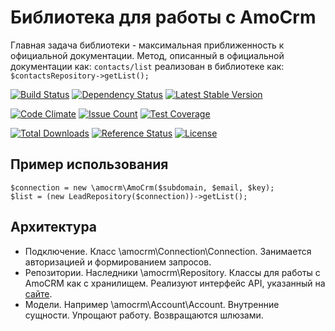 Библиотека для работы с AmoCrm
==============================
Главная задача библиотеки - максимальная приближенность к официальной документации.
Метод, описанный в официальной документации как:
`contacts/list`
реализован в библиотеке как:
`$contactsRepository->getList();`

[![Build Status](https://travis-ci.org/antonmarin/amocrm.svg?branch=master)](https://travis-ci.org/antonmarin/amocrm)
[![Dependency Status](https://www.versioneye.com/php/antonmarin:amocrm/dev-master/badge)](https://www.versioneye.com/php/antonmarin:amocrm/dev-master)
[![Latest Stable Version](https://poser.pugx.org/antonmarin/amocrm/v/stable)](https://packagist.org/packages/antonmarin/amocrm)

[![Code Climate](https://codeclimate.com/github/antonmarin/amocrm/badges/gpa.svg)](https://codeclimate.com/github/antonmarin/amocrm)
[![Issue Count](https://codeclimate.com/github/antonmarin/amocrm/badges/issue_count.svg)](https://codeclimate.com/github/antonmarin/amocrm)
[![Test Coverage](https://codeclimate.com/github/antonmarin/amocrm/badges/coverage.svg)](https://codeclimate.com/github/antonmarin/amocrm/coverage)

[![Total Downloads](https://poser.pugx.org/antonmarin/amocrm/downloads)](https://packagist.org/packages/antonmarin/amocrm)
[![Reference Status](https://www.versioneye.com/php/antonmarin:amocrm/reference_badge.svg)](https://www.versioneye.com/php/antonmarin:amocrm/references)
[![License](https://poser.pugx.org/antonmarin/amocrm/license)](https://packagist.org/packages/antonmarin/amocrm)

Пример использования
--------------------
```
$connection = new \amocrm\AmoCrm($subdomain, $email, $key);
$list = (new LeadRepository($connection))->getList();
```

Архитектура
-----------
- Подключение. Класс \amocrm\Connection\Connection. Занимается авторизацией и формированием запросов. 
- Репозитории. Наследники \amocrm\Repository. Классы для работы с AmoCRM как с хранилищем. 
Реализуют интерфейс API, указанный на [сайте](https://developers.amocrm.ru/rest_api/).
- Модели. Например \amocrm\Account\Account. Внутренние сущности. Упрощают работу. 
Возвращаются шлюзами.
